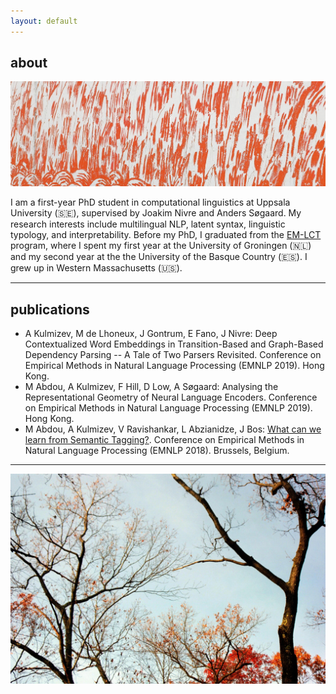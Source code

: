 ```yaml
---
layout: default
---
```


## about

<img class="profile-picture" src="eastside_red.jpg">

I am a first-year PhD student in computational linguistics at Uppsala University (🇸🇪), supervised by Joakim Nivre and Anders Søgaard. My research interests include multilingual NLP, latent syntax, linguistic typology, and interpretability. Before my PhD, I graduated from the [EM-LCT](https://lct-master.org/) program, where I spent my first year at the University of Groningen (🇳🇱) and my second year at the the University of the Basque Country (🇪🇸). I grew up in Western Massachusetts (🇺🇸).

<!-- Hello! I am a computational linguist from Western Massachusetts, USA. I'm currently a first-year PhD student at Uppsala University (🇸🇪), where I focus on multilingual morphosyntatic parsing under the supervision of Joakim Nivre. Before starting my PhD, I graduated from the [EM-LCT](https://lct-master.org/) program, where I spent my first year at the University of Groningen (🇳🇱) and my second year at the the University of the Basque Country (🇪🇸). I wrote my Master's thesis about the utility of multilingual word embeddings in transfer learning, supervised by Eneko Agirre and Gertjan van Noord. -->

<!-- ## research Interests -->

<!-- In general, I am interested in all things concerning cross-lingual, multi-task, and transfer learning - especially when applied to low-resource languages and scenarios. I am also into multilingual word and sentence representations (embeddings, I guess). On occasion, I dabble in computational sociolinguistics.  -->


---

## publications
* A Kulmizev, M de Lhoneux, J Gontrum, E Fano, J Nivre: Deep Contextualized Word Embeddings in Transition-Based and Graph-Based Dependency Parsing -- A Tale of Two Parsers Revisited. Conference on Empirical Methods in Natural Language Processing (EMNLP 2019). Hong Kong.
* M Abdou, A Kulmizev, F Hill, D Low, A Søgaard: Analysing the Representational Geometry of Neural Language Encoders. Conference on Empirical Methods in Natural Language Processing (EMNLP 2019). Hong Kong.
* M Abdou, A Kulmizev, V Ravishankar, L Abzianidze, J Bos: [What can we learn from Semantic Tagging?](https://arxiv.org/pdf/1808.09716.pdf). Conference on Empirical Methods in Natural Language Processing (EMNLP 2018). Brussels, Belgium.
<!-- 2. M Abdou, A Kulmizev, JG i Ametllé: [AffecThor at SemEval-2018 Task 1: A cross-linguistic approach to sentiment intensity quantification in tweets](http://www.aclweb.org/anthology/S18-1032); Proceedings of The 12th International Workshop on Semantic Evaluation (2018) -->
<!-- 3. A Kulmizev, M Abdou, V Ravishankar, M Nissim: [Discriminator at SemEval-2018 Task 10: Minimally Supervised Discrimination](http://www.aclweb.org/anthology/S18-1167); Proceedings of The 12th International Workshop on Semantic Evaluation (2018) -->
<!-- 4. M Abdou, A Kulmizev, V Ravishankar: [MGAD: Multilingual Generation of Analogy Datasets](http://www.akulmizev.com/mgad-multilingual-generation.pdf); Proceedings of Language Resources and Evaluation Conference (LREC) (2018) -->
<!-- 5. A Kulmizev, B Blankers, J Bjerva, M Nissim, G van Noord, B Plank, M Wieling: [The power of character n-grams in native language identification](http://www.aclweb.org/anthology/W17-5043); Proceedings of the 12th Workshop on Innovative Use of NLP for Building Educational Applications (BEA) (2018) -->

---

![fall in wm](fallhome.jpeg)
